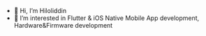 - 👋 Hi, I’m Hiloliddin
- 👀 I’m interested in Flutter & iOS Native Mobile App development, Hardware&Firmware development


<!---
hiloliddinj/hiloliddinj is a ✨ special ✨ repository because its `README.md` (this file) appears on your GitHub profile.
You can click the Preview link to take a look at your changes.
--->
